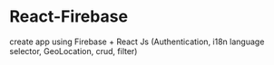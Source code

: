 # React-Firebase
create app using Firebase + React Js (Authentication, i18n language selector, GeoLocation, crud, filter)
